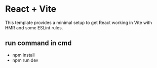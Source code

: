 # React + Vite

This template provides a minimal setup to get React working in Vite with HMR and some ESLint rules.

## run command in cmd
- npm install
- npm run dev
 
